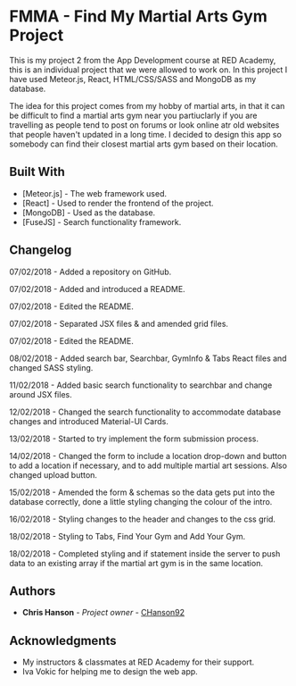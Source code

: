 # FMMA - Find My Martial Arts Gym Project

This is my project 2 from the App Development course at RED Academy, this is an individual project that we were allowed to work on. In this project I have used Meteor.js, React, HTML/CSS/SASS and MongoDB as my database. 

The idea for this project comes from my hobby of martial arts, in that it can be difficult to find a martial arts gym near you partiuclarly if you are travelling as people tend to post on forums or look online atr old websites that people haven't updated in a long time. I decided to design this app so somebody can find their closest martial arts gym based on their location.

## Built With

* [Meteor.js] - The web framework used.
* [React] - Used to render the frontend of the project.
* [MongoDB] - Used as the database.
* [FuseJS] - Search functionality framework.

## Changelog

07/02/2018 - Added a repository on GitHub.

07/02/2018 - Added and introduced a README.

07/02/2018 - Edited the README.

07/02/2018 - Separated JSX files & and amended grid files.

07/02/2018 - Edited the README.

08/02/2018 - Added search bar, Searchbar, GymInfo & Tabs React files and changed SASS styling.

11/02/2018 - Added basic search functionality to searchbar and change around JSX files.

12/02/2018 - Changed the search functionality to accommodate database changes and introduced Material-UI Cards.

13/02/2018 - Started to try implement the form submission process.

14/02/2018 - Changed the form to include a location drop-down and button to add a location if necessary, and to add multiple martial art sessions. Also changed upload button.

15/02/2018 - Amended the form & schemas so the data gets put into the database correctly, done a little styling changing the colour of the intro.

16/02/2018 - Styling changes to the header and changes to the css grid.

18/02/2018 - Styling to Tabs, Find Your Gym and Add Your Gym.

18/02/2018 - Completed styling and if statement inside the server to push data to an existing array if the martial art gym is in the same location.

## Authors

* **Chris Hanson** - *Project owner* - [CHanson92](https://github.com/CHanson92)

## Acknowledgments

* My instructors & classmates at RED Academy for their support.
* Iva Vokic for helping me to design the web app.